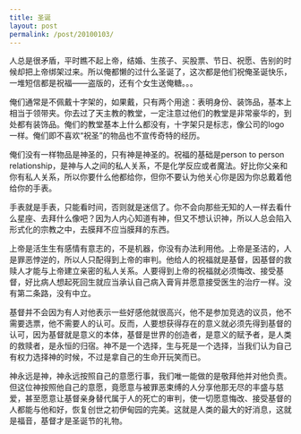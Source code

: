 ```yaml
---
title: 圣诞
layout: post
permalink: /post/20100103/
---
```


人总是很矛盾，平时瞧不起上帝，结婚、生孩子、买股票、节日、祝愿、告别的时候却把上帝绑架过来。所以俺都懒的过什么圣诞了，这次都是他们祝俺圣诞快乐，一堆短信都是祝福——盗版的，还有个女生送俺糖。。。

俺们通常是不佩戴十字架的，如果戴，只有两个用途：表明身份、装饰品，基本上相当于领带夹。你去过了天主教的教堂，一定注意过他们的教堂是非常豪华的，到处都有装饰品。俺们的教堂基本上什么都没有，十字架只是标志，像公司的logo一样。俺们即不喜欢“祝圣”的物品也不宣传奇特的经历。

俺们没有一样物品是神圣的，只有神是神圣的。祝福的基础是person to person relationship，是神与人之间的私人关系，不是化学反应或者魔法。好比你父亲和你有私人关系，所以你要什么他都给你，但你不要认为他关心你是因为你总戴着他给你的手表。

手表就是手表，只能看时间，否则就是迷信了。你不会向那些无知的人一样去看什么星座、去拜什么像吧？因为人内心知道有神，但又不想认识神，所以人总会陷入形式化的宗教之中，去膜拜不应当膜拜的东西。

上帝是活生生有感情有意志的，不是机器，你没有办法利用他。上帝是圣洁的，人是罪恶悖逆的，所以人只配得到上帝的审判。他给人的祝福就是基督，因基督的救赎人才能与上帝建立亲密的私人关系。人要得到上帝的祝福就必须悔改、接受基督，好比病人想起死回生就应当承认自己病入膏肓并愿意接受医生的治疗一样。没有第二条路，没有中立。

基督并不会因为有人对他表示一些好感他就很高兴，他不是参加竞选的议员，他不需要选票，他不需要人的认可。反而，人要想获得存在的意义就必须先得到基督的认可，因为基督就是意义的本体，基督是世界的创造者，是意义的赋予者，是人类的救赎者，是永恒的归宿。神不是一个选择，生与死是一个选择，当我们认为自己有权力选择神的时候，不过是拿自己的生命开玩笑而已。

神永远是神，神永远按照自己的意愿行事，我们唯一能做的是敬拜他并对他负责。但这位神按照他自己的意愿，竟愿意与被罪恶束缚的人分享他那无尽的丰盛与慈爱，甚至愿意让基督亲身替代属于人的死亡的审判，使一切愿意悔改、接受基督的人都能与他和好，恢复创世之初伊甸园的完美。这就是人类的最大的好消息，这就是福音，基督才是圣诞节的礼物。
